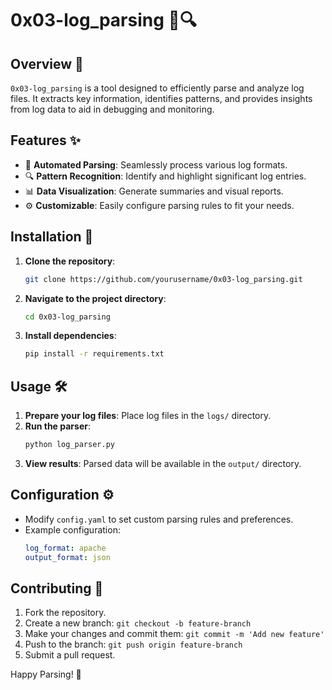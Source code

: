 # 0x03-log_parsing 📜🔍

## Overview 📝
`0x03-log_parsing` is a tool designed to efficiently parse and analyze log files. It extracts key information, identifies patterns, and provides insights from log data to aid in debugging and monitoring.

## Features ✨
- 🔄 **Automated Parsing**: Seamlessly process various log formats.
- 🔍 **Pattern Recognition**: Identify and highlight significant log entries.
- 📊 **Data Visualization**: Generate summaries and visual reports.
- ⚙️ **Customizable**: Easily configure parsing rules to fit your needs.

## Installation 🚀
1. **Clone the repository**:
    ```sh
    git clone https://github.com/yourusername/0x03-log_parsing.git
    ```
2. **Navigate to the project directory**:
    ```sh
    cd 0x03-log_parsing
    ```
3. **Install dependencies**:
    ```sh
    pip install -r requirements.txt
    ```

## Usage 🛠️
1. **Prepare your log files**: Place log files in the `logs/` directory.
2. **Run the parser**:
    ```sh
    python log_parser.py
    ```
3. **View results**: Parsed data will be available in the `output/` directory.

## Configuration ⚙️
- Modify `config.yaml` to set custom parsing rules and preferences.
- Example configuration:
    ```yaml
    log_format: apache
    output_format: json
    ```

## Contributing 🤝
1. Fork the repository.
2. Create a new branch: `git checkout -b feature-branch`
3. Make your changes and commit them: `git commit -m 'Add new feature'`
4. Push to the branch: `git push origin feature-branch`
5. Submit a pull request.

Happy Parsing! 🎉

